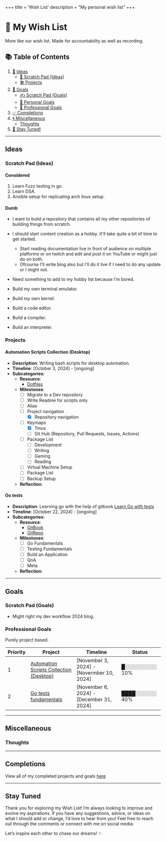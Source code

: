 +++
title = 'Wish List'
description = "My personal wish list"
+++
# 🎉 My Wish List

More like our wish list.
Made for accountability as well as recording.

## 📚 Table of Contents

1. [🌟 Ideas](#ideas)
   - [📝 Scratch Pad (Ideas)](#scratch-pad-ideas)
   - [🛠️ Projects](#projects)
2. [🎯 Goals](#goals)
   - [✍️ Scratch Pad (Goals)](#scratch-pad-goals)
   - [👤 Personal Goals](#personal-goals)
   - [💼 Professional Goals](#professional-goals)
3. [✅ Completions](#completions)
4. [🌀 Miscellaneous](#miscellaneous)
   - [Thoughts](#thoughts)
5. [📅 Stay Tuned!](#stay-tuned)

---

## Ideas

### Scratch Pad (Ideas)

#### Considered

1. Learn Fuzz testing in go.
2. Learn DSA.
3. Ansible setup for replicating arch linux setup.

#### Dumb

- I want to build a repository that contains all my other repositories of building things from scratch.

- I should start content creation as a hobby. It'll take quite a bit of time to get started.
  - Start reading documentation live in front of audience on multiple platforms or on twitch and edit and post it on YouTube or might just do on both.
  - Ofcourse I'll write blog also but I'll do it live if I need to do any update or I might not.
- Need something to add to my hobby list because I'm bored.

- Build my own terminal emulator.
- Build my own kernel.
- Build a code editor.
- Build a compiler.
- Build an interpreter.

### Projects

#### Automation Scripts Collection (Desktop)

- **Description**: Writing bash scripts for desktop automation.
- **Timeline**: [October 3, 2024] - [ongoing]
- **Subcategories**:
  - **Resource**:
    - [Dotfiles](https://github.com/subhamc88/dotfiles)
  - **Milestones**:
    - [ ] Migrate to a Dev repository
    - [ ] Write Readme for scripts only
    - [ ] Alias
    - [ ] Project navigation
        - [x] Repository navigation
    - [ ] Keymaps
      - [x] Tmux
      - [ ] Git Hub (Repository, Pull Requests, Issues, Actions)
    - [ ] Package List
      - [ ] Development
      - [ ] Writing
      - [ ] Gaming
      - [ ] Reading
    - [ ] Virtual Machine Setup
    - [ ] Package List
    - [ ] Backup Setup
  - **Reflection**:

#### Go tests

- **Description**: Learning go with the help of gitbook [Learn Go with tests](https://quii.gitbook.io/learn-go-with-tests/go-fundamentals/hello-world)
- **Timeline**: [October 22, 2024] - [ongoing]
- **Subcategories**:
  - **Resource**:
    - [GitBook](https://quii.gitbook.io/learn-go-with-tests/go-fundamentals/hello-world)
    - [GitRepo](https://github.com/subhamc88/learn-go-with-tests)
  - **Milestones**:
    - [ ] Go Fundamentals
    - [ ] Testing Fundamentals
    - [ ] Build an Application
    - [ ] QnA
    - [ ] Meta
  - **Reflection**:

---

## Goals

### Scratch Pad (Goals)

- Might right my dev workflow 2024 blog.

### Professional Goals

Purely project based.

| Priority | Project                                                              | Timeline                                  | Status        |
| -------- | -------------------------------------------------------------------- | ----------------------------------------- | ------------- |
|    1     | [Automation Scripts Collection (Desktop)](#automation-scripts-collection-desktop) | [November 3, 2024] - [Novermber 10, 2024] | █░░░░░░░░░ 10%|
|    2     | [Go tests fundamentals](#go-tests)                                   | [November 6, 2024] - [December 31, 2024]  | ████░░░░░░ 40%|

---

## Miscellaneous

### Thoughts

---

## Completions

View all of my completed projects and goals [here](https://subhamc88.github.io/blog/completions)

---

## Stay Tuned

Thank you for exploring my Wish List!
I’m always looking to improve and evolve my aspirations.
If you have any suggestions, advice, or ideas on what I should add or change, I’d love to hear from you!
Feel free to reach out through the comments or connect with me on social media.

Let’s inspire each other to chase our dreams! ✨
